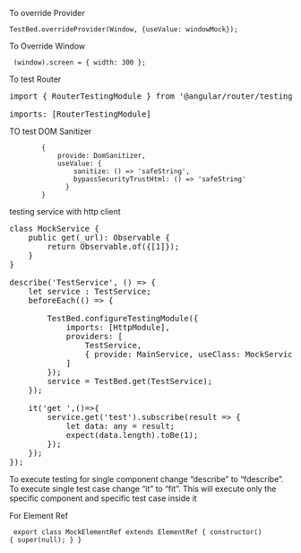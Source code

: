 To override Provider

    TestBed.overrideProvider(Window, {useValue: windowMock});

To Override Window

<code> (<any>window).screen = { width: 300 }; </code>
  
To test Router

<pre>
import { RouterTestingModule } from '@angular/router/testing';

imports: [RouterTestingModule]
</pre>

TO test DOM Sanitizer

            {
                provide: DomSanitizer,
                useValue: {
                    sanitize: () => 'safeString',
                    bypassSecurityTrustHtml: () => 'safeString'
                  }
            }


testing service with http client
<pre>
class MockService {
    public get(_url): Observable<any> {
        return Observable.of({[1]});
    }
}

describe('TestService', () => {
    let service : TestService;
    beforeEach(() => {

        TestBed.configureTestingModule({
            imports: [HttpModule],
            providers: [
                TestService,
                { provide: MainService, useClass: MockService }
            ]
        });
        service = TestBed.get(TestService);
    });

    it('get ',()=>{
        service.get('test').subscribe(result => {
            let data: any = result;
            expect(data.length).toBe(1);
        });
    });
});
</pre>


To execute testing for single component change “describe” to “fdescribe”. To execute single test case change “it” to “fit”. This will execute only the specific component and specific test case inside it

For Element Ref

<code> export class MockElementRef extends ElementRef {
    constructor() { super(null); }
}
</code>
